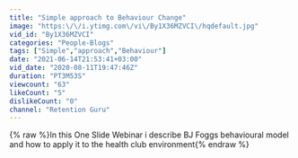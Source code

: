 ```yaml
---
title: "Simple approach to Behaviour Change"
image: "https:\/\/i.ytimg.com\/vi\/By1X36MZVCI\/hqdefault.jpg"
vid_id: "By1X36MZVCI"
categories: "People-Blogs"
tags: ["Simple","approach","Behaviour"]
date: "2021-06-14T21:53:41+03:00"
vid_date: "2020-08-11T19:47:46Z"
duration: "PT3M53S"
viewcount: "63"
likeCount: "5"
dislikeCount: "0"
channel: "Retention Guru"
---
```

{% raw %}In this One Slide Webinar i describe BJ Foggs behavioural model and how to apply it to the health club environment{% endraw %}
